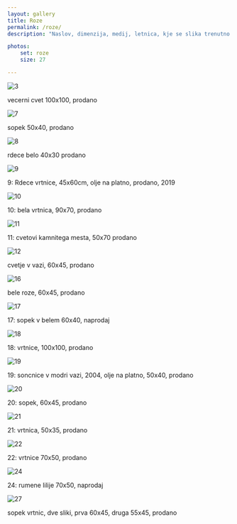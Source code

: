 ```yaml
---
layout: gallery
title: Roze
permalink: /roze/
description: "Naslov, dimenzija, medij, letnica, kje se slika trenutno nahaja"

photos:
    set: roze
    size: 27

---
```


![3](/images/photos/roze-3.jpg)

vecerni cvet 100x100, prodano

![7](/images/photos/roze-7.jpg)

sopek 50x40, prodano

![8](/images/photos/roze-8.jpg)

rdece belo 40x30 prodano

![9](/images/photos/roze-9.jpg)

9: Rdece vrtnice, 45x60cm, olje na platno, prodano, 2019

![10](/images/photos/roze-10.jpg)

10: bela vrtnica, 90x70, prodano

![11](/images/photos/roze-11.jpg)

11: cvetovi kamnitega mesta, 50x70 prodano

![12](/images/photos/roze-12.jpg)

cvetje v vazi, 60x45, prodano

![16](/images/photos/roze-16.jpg)

bele roze, 60x45, prodano

![17](/images/photos/roze-17.jpg)

17: sopek v belem 60x40, naprodaj

![18](/images/photos/roze-18.jpg)

18: vrtnice, 100x100, prodano

![19](/images/photos/roze-19.jpg)

19: soncnice v modri vazi, 2004, olje na platno, 50x40, prodano

![20](/images/photos/roze-20.jpg)

20: sopek, 60x45, prodano

![21](/images/photos/roze-21.jpg)

21: vrtnica, 50x35, prodano

![22](/images/photos/roze-22.jpg)

22: vrtnice 70x50, prodano

![24](/images/photos/roze-24.jpg)

24: rumene lilije 70x50, naprodaj

![27](/images/photos/roze-27.jpg)

sopek vrtnic, dve sliki, prva 60x45, druga 55x45, prodano
